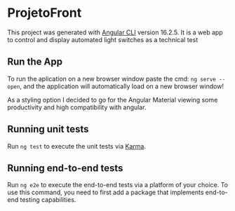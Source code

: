# ProjetoFront
This project was generated with [Angular CLI](https://github.com/angular/angular-cli) version 16.2.5.
It is a web app to control and display automated light switches as a technical test

## Run the App
To run the aplication on a new browser window paste the cmd: `ng serve --open`, and the application will automatically load on a new browser window!

As a styling option I decided to go for the Angular Material viewing some productivity and high compatibility with angular.

## Running unit tests

Run `ng test` to execute the unit tests via [Karma](https://karma-runner.github.io).

## Running end-to-end tests

Run `ng e2e` to execute the end-to-end tests via a platform of your choice. To use this command, you need to first add a package that implements end-to-end testing capabilities.
